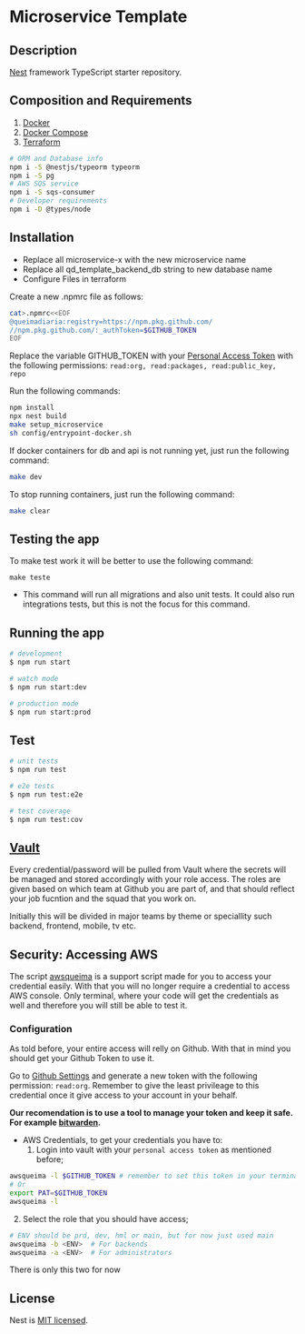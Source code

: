 # Microservice Template
## Description

[Nest](https://github.com/nestjs/nest) framework TypeScript starter repository.

## Composition and Requirements
1. [Docker](https://docs.docker.com/engine/install/)
2. [Docker Compose](https://docs.docker.com/compose/install/)
3. [Terraform](www.terraform.io)


```bash
# ORM and Database info
npm i -S @nestjs/typeorm typeorm
npm i -S pg
# AWS SQS service
npm i -S sqs-consumer
# Developer requirements
npm i -D @types/node
```

## Installation

- Replace all microservice-x with the new microservice name
- Replace all qd_template_backend_db string to new database name
- Configure Files in terraform

Create a new .npmrc file as follows:
```bash
cat>.npmrc<<EOF
@queimadiaria:registry=https://npm.pkg.github.com/
//npm.pkg.github.com/:_authToken=$GITHUB_TOKEN
EOF
```

Replace the variable GITHUB_TOKEN with your [Personal Access Token](https://github.com/settings/tokens) with the following permissions: `read:org, read:packages, read:public_key, repo`

Run the following commands:
```bash
npm install
npx nest build
make setup_microservice
sh config/entrypoint-docker.sh
```

If docker containers for db and api is not running yet, just run the following command:

```bash
make dev
```

To stop running containers, just run the following command:
```bash
make clear
```

## Testing the app

To make test work it will be better to use the following command:
```bash]
make teste
```
- This command will run all migrations and also unit tests. It could also run integrations tests, but this is not the focus for this command.
## Running the app

```bash
# development
$ npm run start

# watch mode
$ npm run start:dev

# production mode
$ npm run start:prod
```

## Test

```bash
# unit tests
$ npm run test

# e2e tests
$ npm run test:e2e

# test coverage
$ npm run test:cov
```

## [Vault](https://vaultproject.io)

Every credential/password will be pulled from Vault where the secrets will be managed and stored accordingly with your role access.
The roles are given based on which team at Github you are part of, and that should reflect your job fucntion and the squad that you work on.

Initially this will be divided in major teams by theme or speciallity such backend, frontend, mobile, tv etc.
<!-- Further we should migrate this permissions based in your squad and projects that you are working with. -->

## Security: Accessing AWS
The script [awsqueima](.devcontainer/awsqueima) is a support script made for you to access your credential easily. With that you will no longer require a credential to access AWS console. Only terminal, where your code will get the credentials as well and therefore you will still be able to test it.

### Configuration
As told before, your entire access will relly on Github. With that in mind you should get your Github Token to use it. 

Go to [Github Settings](https://github.com/settings/tokens) and generate a new token with the following permission: `read:org`. Remember to give the least privileage to this credential once it give access to your account in your behalf.

**Our recomendation is to use a tool to manage your token and keep it safe. For example [bitwarden](https://bitwarden.com/).**

* AWS Credentials, to get your credentials you have to:
  1. Login into vault with your `personal access token` as mentioned before;

```bash
awsqueima -l $GITHUB_TOKEN # remember to set this token in your terminal with `export GITHUB_TOKEN=aklsfjasfjlasjfdlaf`
# Or 
export PAT=$GITHUB_TOKEN
awsqueima -l
```
  2. Select the role that you should have access;
```bash
# ENV should be prd, dev, hml or main, but for now just used main
awsqueima -b <ENV>  # For backends
awsqueima -a <ENV>  # For administrators
```
There is only this two for now
## License

Nest is [MIT licensed](LICENSE).

